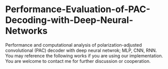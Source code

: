 # Performance-Evaluation-of-PAC-Decoding-with-Deep-Neural-Networks
Performance and computational analysis of polarization-adjusted convolutional (PAC) decoder with deep neural netwrok; MLP, CNN, RNN. You may reference the following works if you are using our implementation. You are welcome to contact me for further discussion or cooperation.
